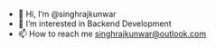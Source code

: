 - 👋 Hi, I’m @singhrajkunwar
- 👀 I’m interested in Backend Development
- 📫 How to reach me singhrajkunwar@outlook.com

<!---
singhrajkunwar/singhrajkunwar is a ✨ special ✨ repository because its `README.md` (this file) appears on your GitHub profile.
You can click the Preview link to take a look at your changes.
--->
